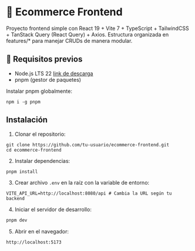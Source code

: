 # 🛒 Ecommerce Frontend

Proyecto frontend simple con React 19 + Vite 7 + TypeScript + TailwindCSS + TanStack Query (React Query) + Axios.
Estructura organizada en features/\* para manejar CRUDs de manera modular.

## 🚀 Requisitos previos

- Node.js LTS 22 [link de descarga](https://nodejs.org/es/download/)
- pnpm (gestor de paquetes)

Instalar pnpm globalmente:

```
npm i -g pnpm
```

## Instalación

1. Clonar el repositorio:

```
git clone https://github.com/tu-usuario/ecommerce-frontend.git
cd ecommerce-frontend
```

2. Instalar dependencias:

```bash
pnpm install
```

3. Crear archivo `.env` en la raíz con la variable de entorno:

```
VITE_API_URL=http://localhost:8080/api # Cambia la URL según tu backend
```

4. Iniciar el servidor de desarrollo:

```bash
pnpm dev
```

5. Abrir en el navegador:

```
http://localhost:5173
```
